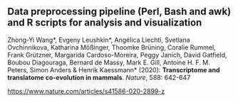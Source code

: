 ## Data preprocessing pipeline (Perl, Bash and awk) and R scripts for analysis and visualization

Zhong-Yi Wang*, Evgeny Leushkin*, Angélica Liechti, Svetlana Ovchinnikova, Katharina Mößinger, Thoomke Brüning, Coralie Rummel, Frank Grützner, Margarida Cardoso-Moreira, Peggy Janich, David Gatfield, Boubou Diagouraga, Bernard de Massy, Mark E. Gill, Antoine H. F. M. Peters, Simon Anders & Henrik Kaessmann* (2020): **Transcriptome and translatome co-evolution in mammals**. *Nature*, 588: 642-647

https://www.nature.com/articles/s41586-020-2899-z

